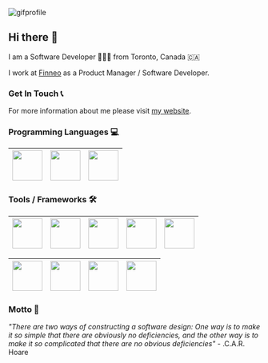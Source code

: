 <!-- ![Farmers Market Finder Demo](https://media1.tenor.com/images/c9cc4b5e02fda35172506eab265f4451/tenor.gif?itemid=15479445) -->

![gifprofile](https://media2.giphy.com/media/ZVik7pBtu9dNS/giphy.gif?cid=ecf05e47uu1alwnjtbprwgvksxb1khjhuqewy09qmocfpxzt&rid=giphy.gif)


## Hi there 👋

I am a Software Developer 👨🏻‍💻  from Toronto, Canada 🇨🇦

I work at [Finneo](https://finneotech.com/) as a Product Manager / Software Developer. 

### Get In Touch 📞
For more information about me please visit [my website](https://arminvarshokar.com).

### Programming Languages 💻
|<img src="https://upload.wikimedia.org/wikipedia/commons/thumb/9/99/Unofficial_JavaScript_logo_2.svg/480px-Unofficial_JavaScript_logo_2.svg.png" width=60> | <img src="https://hangtenseo.com/wp-content/uploads/2019/10/Python-Logo.png" width=60> | <img src="https://ih1.redbubble.net/image.512523322.6908/st,small,507x507-pad,600x600,f8f8f8.u1.jpg" width=60> |
|:---:|:---:|:---:|


### Tools / Frameworks 🛠
|<img src="https://upload.wikimedia.org/wikipedia/commons/thumb/3/38/HTML5_Badge.svg/600px-HTML5_Badge.svg.png" width=60>|<img src="https://cdn4.iconfinder.com/data/icons/social-media-logos-6/512/121-css3-512.png" width=60>|<img src="https://cdn.worldvectorlogo.com/logos/react.svg" width=60> | <img src="https://seeklogo.com/images/R/redux-logo-9CA6836C12-seeklogo.com.png" width=60> | <img src="https://upload.wikimedia.org/wikipedia/commons/thumb/9/95/Vue.js_Logo_2.svg/1184px-Vue.js_Logo_2.svg.png" width=60> |
|:---:|:---:|:---:|:---:|:---:|

|<img src="https://cdn4.iconfinder.com/data/icons/google-i-o-2016/512/google_firebase-2-512.png" width=60> | <img src="https://res.cloudinary.com/practicaldev/image/fetch/s--a67KYY-A--/c_fill,f_auto,fl_progressive,h_320,q_auto,w_320/https://dev-to-uploads.s3.amazonaws.com/uploads/user/profile_image/56177/3a0504e3-1139-4110-b903-08949636010a.jpg" width=60> | <img src="https://nodejs.org/static/images/logo-hexagon-card.png" width=60> | <img src="https://sass-lang.com/assets/img/styleguide/black-7fd39aa3.png" width=60> |
|:---:|:---:|:---:|:---:|

### Motto 📝
*"There are two ways of constructing a software design: One way is to make it so simple that there are obviously no deficiencies, and the other way is to make it so complicated that there are no obvious deficiencies"* - .C.A.R. Hoare



<!--
**arminv/arminv** is a ✨ _special_ ✨ repository because its `README.md` (this file) appears on your GitHub profile.

Here are some ideas to get you started:

- 🔭 I’m currently working on ...
- 🌱 I’m currently learning ...
- 👯 I’m looking to collaborate on ...
- 🤔 I’m looking for help with ...
- 💬 Ask me about ...
- 📫 How to reach me: ...
- 😄 Pronouns: ...
- ⚡ Fun fact: ...
-->

